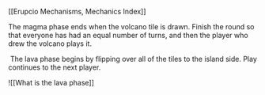 [[Erupcio Mechanisms, Mechanics Index]]

The magma phase ends when the volcano tile is drawn. Finish the round so that everyone has had an equal number of turns, and then the player who drew the volcano plays it.

 The lava phase begins by flipping over all of the tiles to the island side. Play continues to the next player. 
 
![[What is the lava phase]]